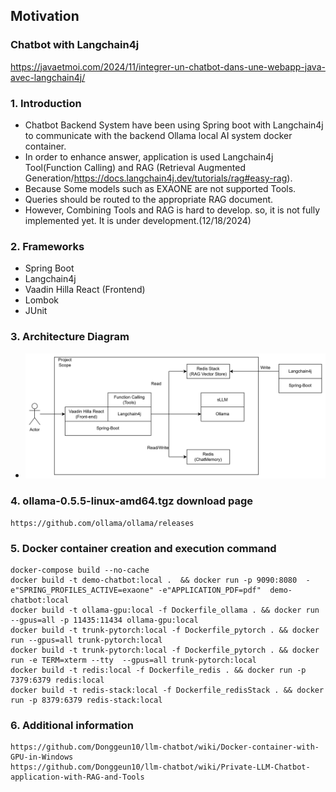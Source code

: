 
## Motivation
### Chatbot with Langchain4j
https://javaetmoi.com/2024/11/integrer-un-chatbot-dans-une-webapp-java-avec-langchain4j/

### 1. Introduction
- Chatbot Backend System have been using Spring boot with Langchain4j to communicate with the backend Ollama local AI system docker container.
- In order to enhance answer, application is used Langchain4j Tool(Function Calling) and RAG (Retrieval Augmented Generation/https://docs.langchain4j.dev/tutorials/rag#easy-rag).
- Because Some models such as EXAONE are not supported Tools.
- Queries should be routed to the appropriate RAG document.
- However, Combining Tools and RAG is hard to develop. so, it is not fully implemented yet. It is under development.(12/18/2024)

### 2. Frameworks
- Spring Boot
- Langchain4j
- Vaadin Hilla React (Frontend)
- Lombok
- JUnit

### 3. Architecture Diagram
- <img src="img.png" width="700">

### 4. ollama-0.5.5-linux-amd64.tgz download page
```
https://github.com/ollama/ollama/releases
```

### 5. Docker container creation and execution command
```
docker-compose build --no-cache
docker build -t demo-chatbot:local .  && docker run -p 9090:8080  -e"SPRING_PROFILES_ACTIVE=exaone" -e"APPLICATION_PDF=pdf"  demo-chatbot:local
docker build -t ollama-gpu:local -f Dockerfile_ollama . && docker run --gpus=all -p 11435:11434 ollama-gpu:local
docker build -t trunk-pytorch:local -f Dockerfile_pytorch . && docker run --gpus=all trunk-pytorch:local
docker build -t trunk-pytorch:local -f Dockerfile_pytorch . && docker run -e TERM=xterm --tty  --gpus=all trunk-pytorch:local
docker build -t redis:local -f Dockerfile_redis . && docker run -p 7379:6379 redis:local
docker build -t redis-stack:local -f Dockerfile_redisStack . && docker run -p 8379:6379 redis-stack:local
```

### 6. Additional information
```
https://github.com/Donggeun10/llm-chatbot/wiki/Docker-container-with-GPU-in-Windows
https://github.com/Donggeun10/llm-chatbot/wiki/Private-LLM-Chatbot-application-with-RAG-and-Tools
```